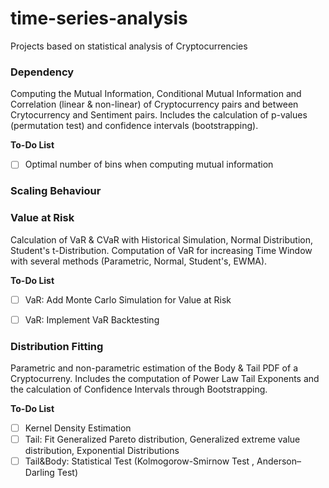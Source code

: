 # time-series-analysis
Projects based on statistical analysis of Cryptocurrencies
### Dependency
Computing the Mutual Information, Conditional Mutual Information and Correlation (linear & non-linear) of Cryptocurrency pairs and between Crytocurrency and Sentiment pairs.  Includes the calculation of p-values (permutation test) and confidence intervals (bootstrapping).

__To-Do List__
- [ ] Optimal number of bins when computing mutual information


### Scaling Behaviour


### Value at Risk
Calculation of VaR & CVaR with Historical Simulation, Normal Distribution, Student's t-Distribution. Computation of VaR for increasing Time Window with several methods (Parametric, Normal, Student's, EWMA). 

__To-Do List__
- [ ] VaR: Add Monte Carlo Simulation for Value at Risk
- [ ] VaR: Implement VaR Backtesting


### Distribution Fitting
Parametric and non-parametric estimation of the Body & Tail PDF of a Cryptocurreny. Includes the computation of Power Law Tail Exponents and the calculation of Confidence Intervals through Bootstrapping. 

__To-Do List__
- [ ] Kernel Density Estimation
- [ ] Tail: Fit Generalized Pareto distribution,  Generalized extreme value distribution,  Exponential Distributions
- [ ] Tail&Body: Statistical Test (Kolmogorow-Smirnow Test , Anderson–Darling Test)
